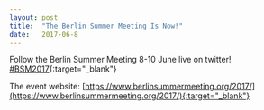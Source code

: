 ```yaml
---
layout: post
title:  "The Berlin Summer Meeting Is Now!"
date:   2017-06-8    
---
```


Follow the Berlin Summer Meeting 8-10 June live on twitter! [#BSM2017](https://twitter.com/hashtag/bsm2017?f=tweets&vertical=default){:target="_blank"}  

The event website: [https://www.berlinsummermeeting.org/2017/](https://www.berlinsummermeeting.org/2017/){:target="_blank"}